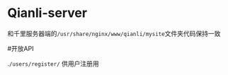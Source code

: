 Qianli-server
=============

和千里服务器端的``/usr/share/nginx/www/qianli/mysite``文件夹代码保持一致  

#开放API

.`/users/register/`
供用户注册用